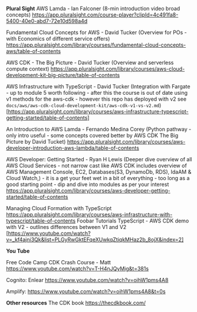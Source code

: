 **Plural Sight**
AWS Lamda - Ian Falconer
(8-min introduction video broad concepts)
https://app.pluralsight.com/course-player?clipId=4c491fa8-5400-40e0-abd7-72e10d598a4d

Fundamental Cloud Concepts for AWS - David Tucker
(Overview for POs - with Economics of different service offers)
https://app.pluralsight.com/library/courses/fundamental-cloud-concepts-aws/table-of-contents

AWS CDK - The Big Picture - David Tucker
(Overview and serverless compute context)
https://app.pluralsight.com/library/courses/aws-cloud-development-kit-big-picture/table-of-contents

AWS Infrastructure with TypeScript - David Tucker
(Integration with Fargate - up to module 5 worth following - after this the course is out of date using v1 methods for the aws-cdk - however this repo has deployed with v2 see `docs/aws/aws-cdk-cloud-development-kit/aws-cdk-v1-vs-v2.md`)
[https://app.pluralsight.com/library/courses/aws-infrastructure-typescript-getting-started/table-of-contents]

An Introduction to AWS Lamda - Fernando Medina Corey
(Python pathway - only intro useful - some concepts covered better by AWS CDK The Big Picture by David Tucket)
https://app.pluralsight.com/library/courses/aws-developer-introduction-aws-lambda/table-of-contents

AWS Developer: Getting Started - Ryan H Lewis
(Deeper dive overview of all AWS Cloud Services - not narrow cast like AWS CDK includes overview of AWS Management Console, EC2, Databases(S3, DynamoDb, RDS), IdaAM & Cloud Watch,) - it is a get your feet wet in a bit of everything - too long as a good starting point - dip and dive into modules as per your interest
https://app.pluralsight.com/library/courses/aws-developer-getting-started/table-of-contents

Managing Cloud Formation with TypeScript
https://app.pluralsight.com/library/courses/aws-infrastructure-with-typescript/table-of-contents
Foobar Tutorials
TypeScript - AWS CDK demo with V2 - outlines differences between V1 and V2
[https://www.youtube.com/watch?v=_kf4ajni3Qk&list=PLGyRwGktEFqeXUwkqZtiqkMHaz2b_8ojX&index=2]

**You Tube**

Free Code Camp CDK Crash Course - Matt
https://www.youtube.com/watch?v=T-H4nJQyMig&t=381s

Cognito:
Enlear
https://www.youtube.com/watch?v=oihW1pms4A8

Amplify:
https://www.youtube.com/watch?v=oihW1pms4A8&t=0s

**Other resources**
The CDK book
https://thecdkbook.com/

